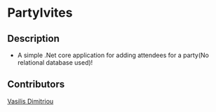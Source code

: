 # PartyIvites

## Description

* A simple .Net core application for adding attendees for a party(No relational database used)!

## Contributors

[Vasilis Dimitriou](https://github.com/Vasilisdm)
